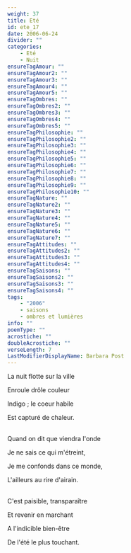 ```yaml
---
weight: 37
title: Eté
id: ete_17
date: 2006-06-24
divider: ""
categories:
    - Eté
    - Nuit
ensureTagAmour: ""
ensureTagAmour2: ""
ensureTagAmour3: ""
ensureTagAmour4: ""
ensureTagAmour5: ""
ensureTagOmbres: ""
ensureTagOmbres2: ""
ensureTagOmbres3: ""
ensureTagOmbres4: ""
ensureTagOmbres5: ""
ensureTagPhilosophie: ""
ensureTagPhilosophie2: ""
ensureTagPhilosophie3: ""
ensureTagPhilosophie4: ""
ensureTagPhilosophie5: ""
ensureTagPhilosophie6: ""
ensureTagPhilosophie7: ""
ensureTagPhilosophie8: ""
ensureTagPhilosophie9: ""
ensureTagPhilosophie10: ""
ensureTagNature: ""
ensureTagNature2: ""
ensureTagNature3: ""
ensureTagNature4: ""
ensureTagNature5: ""
ensureTagNature6: ""
ensureTagNature7: ""
ensureTagAttitudes: ""
ensureTagAttitudes2: ""
ensureTagAttitudes3: ""
ensureTagAttitudes4: ""
ensureTagSaisons: ""
ensureTagSaisons2: ""
ensureTagSaisons3: ""
ensureTagSaisons4: ""
tags:
    - "2006"
    - saisons
    - ombres et lumières
info: ""
poemType: ""
acrostiche: ""
doubleAcrostiche: ""
verseLength: 7
LastModifierDisplayName: Barbara Post
---
```

La nuit flotte sur la ville

Enroule drôle couleur

Indigo ; le coeur habile

Est capturé de chaleur.

 \
Quand on dit que viendra l'onde

Je ne sais ce qui m'étreint,

Je me confonds dans ce monde,

L'ailleurs au rire d'airain.

 \
C'est paisible, transparaître

Et revenir en marchant

A l'indicible bien-être

De l'été le plus touchant.
